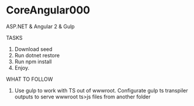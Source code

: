 # CoreAngular000
ASP.NET &amp; Angular 2 &amp; Gulp

TASKS
1. Download seed
2. Run dotnet restore
3. Run npm install
4. Enjoy.

WHAT TO FOLLOW
1. Use gulp to work with TS out of wwwroot. 
  Configurate gulp ts transpiler outputs to serve wwwroot ts>js files from another folder 
